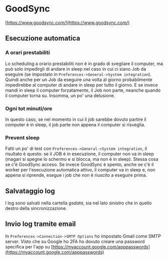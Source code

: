 # GoodSync
[https://www.goodsync.com/](https://www.goodsync.com/)

## Esecuzione automatica

### A orari prestabiliti
Lo scheduling a orario prestabiliti non è in grado di svegliare il computer, ma può solo impedirgli di andare in sleep nel caso in cui ci siano Job da eseguire (se impostato in `Preferences->General->System integration`). Quindi anche per un Job da eseguire una volta al giorno probabilmente impedirebbe al computer di andare in sleep per tutto il giorno.
E se invece mandi in sleep il computer forzatamente, il Job non parte, neanche quando il computer torna su. Insomma, un po' una delusione.

### Ogni tot minuti/ore
In questo caso, se nel momento in cui il job sarebbe dovuto partire il computer è in sleep, il job parte non appena il computer si risveglia.

### Prevent sleep
Fatti un po' di test con `Preferences->General->System integration`, il risultato è questo: se il JOB è in esecuzione, il computer non va in sleep (magari si spegne lo schermo e si blocca, ma non è in sleep).
Stessa cosa se c'è GoodSync acceso.
Se invece GoodSync è spento, anche se c'è il worker per l'esecuzione automatica attivo, il computer va in sleep e, non appena si riprende, esegue i job che non è riuscito a eseguire prima.
 

## Salvataggio log

I log sono salvati nella cartella _gsdata_, sia nel lato sinistro che in quello destro della sincronizzazione.

## Invio log tramite email

In `Preferences->Connection->SMTP Options` ho impostato Gmail come SMTP server. Visto che su Google ho 2FA ho dovuto creare una password specifica per l'app su [https://myaccount.google.com/apppasswords](https://myaccount.google.com/apppasswords)